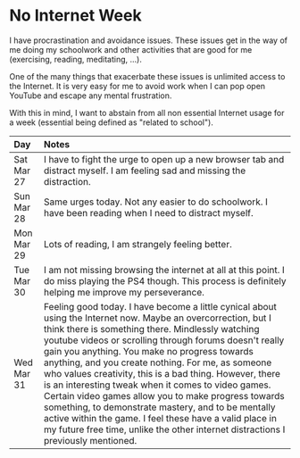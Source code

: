 
# No Internet Week

I have procrastination and avoidance issues. These issues get in the way of me doing my schoolwork and other
activities that are good for me (exercising, reading, meditating, ...).

One of the many things that exacerbate these issues is unlimited access to the Internet. It is very easy for me
to avoid work when I can pop open YouTube and escape any mental frustration.

With this in mind, I want to abstain from all non essential Internet usage for a week (essential being defined
as "related to school").

| Day | Notes |
|:----|:------|
| Sat Mar 27 | I have to fight the urge to open up a new browser tab and distract myself. I am feeling sad and missing the distraction. |
| Sun Mar 28 | Same urges today. Not any easier to do schoolwork. I have been reading when I need to distract myself. |
| Mon Mar 29 | Lots of reading, I am strangely feeling better. |
| Tue Mar 30 | I am not missing browsing the internet at all at this point. I do miss playing the PS4 though. This process is definitely helping me improve my perseverance. |
| Wed Mar 31 | Feeling good today. I have become a little cynical about using the Internet now. Maybe an overcorrection, but I think there is something there. Mindlessly watching youtube videos or scrolling through forums doesn't really gain you anything. You make no progress towards anything, and you create nothing. For me, as someone who values creativity, this is a bad thing. However, there is an interesting tweak when it comes to video games. Certain video games allow you to make progress towards something, to demonstrate mastery, and to be mentally active within the game. I feel these have a valid place in my future free time, unlike the other internet distractions I previously mentioned. |
